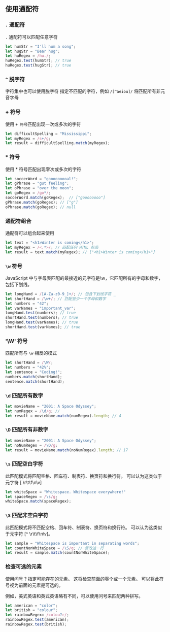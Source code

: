 ## 使用通配符

### `.` 通配符

`.` 通配符可以匹配任意字符

```javascript
let humStr = "I'll hum a song";
let hugStr = "Bear hug";
let huRegex = /hu./;
huRegex.test(humStr); // true
huRegex.test(hugStr); // true
```

### `^` 脱字符

字符集中也可以使用脱字符 指定不匹配的字符，例如 `/[^aeiou]/` 将匹配所有非元音字母

### + 符号

使用 `+ 符号`匹配出现一次或多次的字符

```javascript
let difficultSpelling = "Mississippi";
let myRegex = /s+/g;
let result = difficultSpelling.match(myRegex);
```

### * 符号

使用 * 符号匹配出现零次或多次的字符

```javascript
let soccerWord = "gooooooooal!";
let gPhrase = "gut feeling";
let oPhrase = "over the moon";
let goRegex = /go*/;
soccerWord.match(goRegex);  // ["goooooooo"]
gPhrase.match(goRegex); // ["g"]
oPhrase.match(goRegex); // null
```

### 通配符组合

通配符可以组合起来使用

```javascript
let text = "<h1>Winter is coming</h1>";
let myRegex = /<.*>/; // 匹配任何 HTML 标签
let result = text.match(myRegex); // ["<h1>Winter is coming</h1>"]
```

### `\w` 符号

JavaScript 中与字母表匹配的最接近的元字符是\w，它匹配所有的字母和数字，包括下划线。

```javascript
let longHand = /[A-Za-z0-9_]+/; // 包含下划线字符 _
let shortHand = /\w+/; // 匹配至少一个字母和数字
let numbers = "42";
let varNames = "important_var";
longHand.test(numbers); // true
shortHand.test(numbers); // true
longHand.test(varNames); // true
shortHand.test(varNames); // true
```

### '\W' 符号

匹配所有与 `\w` 相反的模式

```javascript
let shortHand = /\W/;
let numbers = "42%";
let sentence = "Coding!";
numbers.match(shortHand);
sentence.match(shortHand);
```

### `\d` 匹配所有数字

```javascript
let movieName = "2001: A Space Odyssey";
let numRegex = /\d/g; // 
let result = movieName.match(numRegex).length; // 4
```

### `\D` 匹配所有非数字

```javascript
let movieName = "2001: A Space Odyssey";
let noNumRegex = /\D/g;
let result = movieName.match(noNumRegex).length; // 17
```

### `\s` 匹配空白字符

此匹配模式将匹配空格、回车符、制表符、换页符和换行符。 可以认为这类似于元字符 [ \r\t\f\n\v]

```javascript
let whiteSpace = "Whitespace. Whitespace everywhere!"
let spaceRegex = /\s/g;
whiteSpace.match(spaceRegex);
```

### `\S` 匹配非空白字符

此匹配模式将不匹配空格、回车符、制表符、换页符和换行符。 可以认为这类似于元字符 [^ \r\t\f\n\v]。

```javascript
let sample = "Whitespace is important in separating words";
let countNonWhiteSpace = /\S/g; // 修改这一行
let result = sample.match(countNonWhiteSpace);
```

### 检查可选的元素

使用问号 ? 指定可能存在的元素。 这将检查前面的零个或一个元素。 可以将此符号视为前面的元素是可选的。

例如，美式英语和英式英语略有不同，可以使用问号来匹配两种拼写。

```javascript
let american = "color";
let british = "colour";
let rainbowRegex= /colou?r/;
rainbowRegex.test(american);
rainbowRegex.test(british);
```